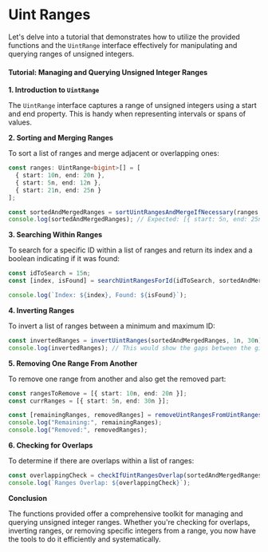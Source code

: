 # Uint Ranges

Let's delve into a tutorial that demonstrates how to utilize the provided functions and the `UintRange` interface effectively for manipulating and querying ranges of unsigned integers.

#### Tutorial: Managing and Querying Unsigned Integer Ranges

**1. Introduction to `UintRange`**

The `UintRange` interface captures a range of unsigned integers using a start and end property. This is handy when representing intervals or spans of values.

**2. Sorting and Merging Ranges**

To sort a list of ranges and merge adjacent or overlapping ones:

```typescript
const ranges: UintRange<bigint>[] = [
  { start: 10n, end: 20n },
  { start: 5n, end: 12n },
  { start: 21n, end: 25n }
];

const sortedAndMergedRanges = sortUintRangesAndMergeIfNecessary(ranges, true);
console.log(sortedAndMergedRanges); // Expected: [{ start: 5n, end: 25n }]
```

**3. Searching Within Ranges**

To search for a specific ID within a list of ranges and return its index and a boolean indicating if it was found:

```typescript
const idToSearch = 15n;
const [index, isFound] = searchUintRangesForId(idToSearch, sortedAndMergedRanges);

console.log(`Index: ${index}, Found: ${isFound}`);
```

**4. Inverting Ranges**

To invert a list of ranges between a minimum and maximum ID:

```typescript
const invertedRanges = invertUintRanges(sortedAndMergedRanges, 1n, 30n);
console.log(invertedRanges); // This would show the gaps between the given ranges within the specified bounds.
```

**5. Removing One Range From Another**

To remove one range from another and also get the removed part:

```typescript
const rangesToRemove = [{ start: 10n, end: 20n }];
const currRanges = [{ start: 5n, end: 30n }];

const [remainingRanges, removedRanges] = removeUintRangesFromUintRanges(rangesToRemove, currRanges);
console.log("Remaining:", remainingRanges);
console.log("Removed:", removedRanges);
```

**6. Checking for Overlaps**

To determine if there are overlaps within a list of ranges:

```typescript
const overlappingCheck = checkIfUintRangesOverlap(sortedAndMergedRanges);
console.log(`Ranges Overlap: ${overlappingCheck}`);
```

**Conclusion**

The functions provided offer a comprehensive toolkit for managing and querying unsigned integer ranges. Whether you're checking for overlaps, inverting ranges, or removing specific integers from a range, you now have the tools to do it efficiently and systematically.
